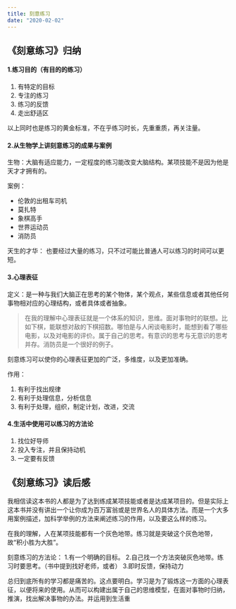 ```yaml
---
title: 刻意练习
date: "2020-02-02"
---
```



## 《刻意练习》归纳

#### 1.练习目的（有目的的练习）
1. 有特定的目标
2. 专注的练习
3. 练习的反馈
4. 走出舒适区

以上同时也是练习的黄金标准，不在乎练习时长，先重重质，再关注量。

#### 2.从生物学上讲刻意练习的成果与案例

生物：大脑有适应能力，一定程度的练习能改变大脑结构。某项技能不是因为他是天才才拥有的。

案例：
- 伦敦的出租车司机
- 莫扎特
- 象棋高手
- 世界运动员
- 消防员

天生的才华：
也要经过大量的练习，只不过可能比普通人可以练习的时间可以更短。


#### 3.心理表征

定义：是一种与我们大脑正在思考的某个物体，某个观点，某些信息或者其他任何事物相对应的心理结构，或者具体或者抽象。
> 在我的理解中心理表征就是一个体系的知识，思维。面对事物时的联想。比如下棋，能联想对敌的下棋招数。哪怕是与人闲谈电影时，能想到看了哪些电影，以及对电影的评价。属于自己的思考。有意识的思考与无意识的思考并存。消防员是一个很好的例子。

刻意练习可以使你的心理表征更加的广泛，多维度，以及更加准确。

作用：
1. 有利于找出规律
2. 有利于处理信息，分析信息
3. 有利于处理，组织，制定计划，改进，交流


#### 4.生活中使用可以练习的方法论
1. 找位好导师
2. 投入专注，并且保持动机
3. 一定要有反馈

## 《刻意练习》读后感
我相信读这本书的人都是为了达到练成某项技能或者是达成某项目的。但是实际上这本书并没有讲出一个让你成为百万富翁或是世界名人的具体方法。而是一个大多用案例描述，加科学举例的方法来阐述练习的作用，以及要这么样的练习。

在我的理解，人在某项技能都有一个灰色地带。练习就是突破这个灰色地带，故“积小胜为大胜”。

刻意练习的方法论：
1.有一个明确的目标。
2.自己找一个方法突破灰色地带。练习时要思考。（书中提到找好老师，或者）
3.即时反馈，保持动力

总归到底所有的学习都是痛苦的。这点要明白。学习是为了锻炼这一方面的心理表征，以便将来的使用。从而可以构建出属于自己的思维模型，在面对事物时归纳，推演，找出解决事物的办法。并运用到生活重


